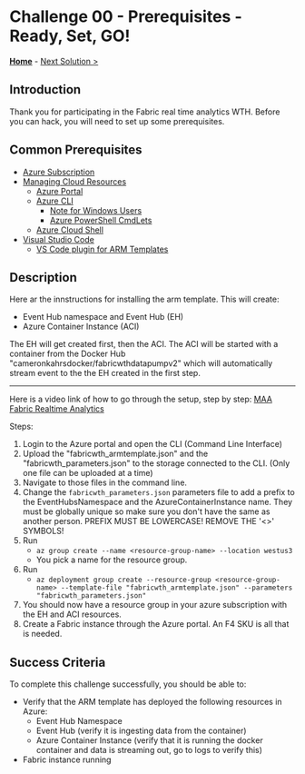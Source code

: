 # Challenge 00 - Prerequisites - Ready, Set, GO!

<!-- REMOVE_ME ${navigationLine} (remove this from your MD files if you are writing them manually, this is for the automation script) REMOVE_ME -->

<!-- REPLACE_ME (this section will be removed by the automation script) -->
<!-- If you are using and editing this template manually, ensure the navigation link below is updated to link to next challenge relative to the current challenge. The "Home" link should always link to the homepage of the hack which is the README.md in the hack's parent directory. -->

**[Home](../README.md)** - [Next Solution >](./Solution01.md)

<!-- REPLACE_ME (this section will be removed by the automation script) -->

## Introduction

<!-- REMOVE_ME Thank you for participating in the ${nameOfHackArg} What The Hack. Before you can hack, you will need to set up some prerequisites. (remove this from your MD files if you are writing them manually, this is for the automation script) REMOVE_ME -->

<!-- REPLACE_ME (this section will be removed by the automation script) -->

Thank you for participating in the Fabric real time analytics WTH. Before you can hack, you will need to set up some prerequisites.

<!-- REPLACE_ME (this section will be removed by the automation script) -->

## Common Prerequisites

<!-- If you are editing this template manually, be aware that these links are only designed to work if this Markdown file is in the /xxx-HackName/Student/ folder of your hack. -->

- [Azure Subscription](../../../000-HowToHack/WTH-Common-Prerequisites.md#azure-subscription)
- [Managing Cloud Resources](../../../000-HowToHack/WTH-Common-Prerequisites.md#managing-cloud-resources)
  - [Azure Portal](../../../000-HowToHack/WTH-Common-Prerequisites.md#azure-portal)
  - [Azure CLI](../../../000-HowToHack/WTH-Common-Prerequisites.md#azure-cli)
    - [Note for Windows Users](../../../000-HowToHack/WTH-Common-Prerequisites.md#note-for-windows-users)
    - [Azure PowerShell CmdLets](../../../000-HowToHack/WTH-Common-Prerequisites.md#azure-powershell-cmdlets)
  - [Azure Cloud Shell](../../../000-HowToHack/WTH-Common-Prerequisites.md#azure-cloud-shell)
- [Visual Studio Code](../../../000-HowToHack/WTH-Common-Prerequisites.md#visual-studio-code)
  - [VS Code plugin for ARM Templates](../../../000-HowToHack/WTH-Common-Prerequisites.md#visual-studio-code-plugins-for-arm-templates)

## Description

Here ar the innstructions for installing the arm template. This will create:

- Event Hub namespace and Event Hub (EH)
- Azure Container Instance (ACI)

The EH will get created first, then the ACI. The ACI will be started with a container from the Docker Hub "cameronkahrsdocker/fabricwthdatapumpv2" which will automatically stream event to the the EH created in the first step.

---

Here is a video link of how to go through the setup, step by step: [MAA Fabric Realtime Analytics](https://www.youtube.com/watch?v=wGox1lf0ve0)

Steps:

1. Login to the Azure portal and open the CLI (Command Line Interface)
2. Upload the "fabricwth_armtemplate.json" and the "fabricwth_parameters.json" to the storage connected to the CLI. (Only one file can be uploaded at a time)
3. Navigate to those files in the command line.
4. Change the  `fabricwth_parameters.json` parameters file to add a prefix to the EventHubsNamespace and the AzureContainerInstance name. They must be globally unique so make sure you don't have the same as another person. PREFIX MUST BE LOWERCASE! REMOVE THE '<>' SYMBOLS!
4. Run 
    - `az group create --name <resource-group-name> --location westus3`
    - You pick a name for the resource group.
5. Run 
    - `az deployment group create --resource-group <resource-group-name> --template-file "fabricwth_armtemplate.json" --parameters "fabricwth_parameters.json"`
6. You should now have a resource group in your azure subscription with the EH and ACI resources.
8. Create a Fabric instance through the Azure portal. An F4 SKU is all that is needed.

## Success Criteria

To complete this challenge successfully, you should be able to:

- Verify that the ARM template has deployed the following resources in Azure:
  - Event Hub Namespace
  - Event Hub (verify it is ingesting data from the container)
  - Azure Container Instance (verify that it is running the docker container and data is streaming out, go to logs to verify this)
- Fabric instance running
